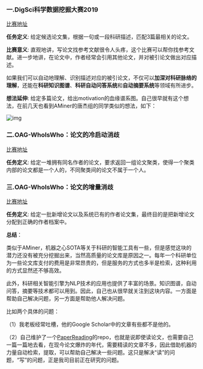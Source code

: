 ### 一.DigSci科学数据挖掘大赛2019

[比赛地址](https://biendata.com/competition/digsci2019/)

**任务定义**: 给定候选论文集，根据一句或一段科研描述，匹配3篇最相关的论文。

**比赛意义**: 直观地讲，写论文找参考文献很令人头疼，这个比赛可以帮你找参考文献。进一步地讲，在论文中，作者经常会引用其他论文，并对被引论文做出对应描述。

如果我们可以自动地理解、识别描述对应的被引论文，不仅可以**加深对科研脉络的理解**，还能在**科研知识图谱**、**科研自动问答系统**和**自动摘要系统**等领域有所进步。


**想法延伸**: 给定多篇论文，给出motivation的血缘谱系图。自己很早就有这个想法，在前几天也看到AMiner的唐杰组的同学类似的想法，如下：

![img](https://wx1.sinaimg.cn/mw690/aba7d18bly1g7otaamzn6j216u0re195.jpg)

### 二.OAG-WhoIsWho：论文的冷启动消歧

[比赛地址](https://www.biendata.com/competition/aminer2019/)

**任务定义**: 给定一堆拥有同名作者的论文，要求返回一组论文聚类，使得一个聚类内部的论文都是一个人的，不同聚类间的论文不属于一个人。


### 三.OAG-WhoIsWho：论文的增量消歧

[比赛地址](https://biendata.com/competition/aminer2019_2/)

**任务定义**: 给定一批新增论文以及系统已有的作者论文集，最终目的是把新增论文分配到正确的作者档案中。

**总结**：

类似于AMiner，机器之心SOTA等关于科研的智能工具有一些，但是感觉这块的潜力还没有被充分挖掘出来，当然高质量的论文库是原因之一。每年一个科研单位为一些论文库支付的费用是非常昂贵的，但是服务的方式也多半是检索，这种利用的方式显然还不够高效。

此外，科研相关智能引擎为NLP技术的应用也提供了丰富的场景。知识图谱，自动问答，摘要等技术都可以用到。因此，自己也从很早就关注到这块内容。一方面是帮助自己解决问题，另一方面是帮助他人解决问题。

比如两个具体的问题：

（1）我老板经常吐槽，他的Google Scholar中的文章有些都不是他的。

（2）自己维护了一个[PaperReading](https://github.com/zhpmatrix/PaperReading)的repo，也就是说即使读论文，也需要自己一篇一篇地去看，在现今论文爆炸的年代，需要精读的文章不多，因此借助机器的力量自动检索，提取，可以帮助自己解决一些问题。这只是解决“读”的问题，“写”的问题，正是我司目前正在研究的问题。
